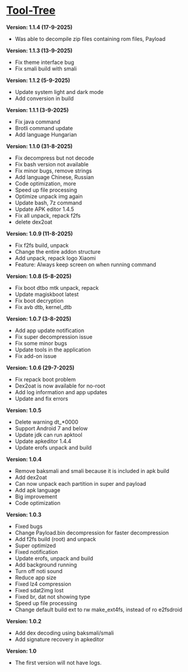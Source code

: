 # [Tool-Tree](https://zenlua.github.io/Tool-Tree)

**Version: 1.1.4 (17-9-2025)**

+ Was able to decompile zip files containing rom files, Payload

**Version: 1.1.3 (13-9-2025)**

+ Fix theme interface bug
+ Fix smali build with smali

**Version: 1.1.2 (5-9-2025)**

+ Update system light and dark mode
+ Add conversion in build 

**Version: 1.1.1 (3-9-2025)**

+ Fix java command
+ Brotli command update
+ Add language Hungarian 

**Version: 1.1.0 (31-8-2025)**

+ Fix decompress but not decode
+ Fix bash version not available
+ Fix minor bugs, remove strings
+ Add language Chinese, Russian
+ Code optimization, more 
+ Speed up file processing
+ Optimize unpack img again
+ Update bash, 7z command
+ Update APK editor 1.4.5
+ Fix all unpack, repack f2fs
+ delete dex2oat

**Version: 1.0.9 (11-8-2025)**

+ Fix f2fs build, unpack
+ Change the entire addon structure
+ Add unpack, repack logo Xiaomi
+ Feature: Always keep screen on when running command 

**Version: 1.0.8 (5-8-2025)**

+ Fix boot dtbo mtk unpack, repack
+ Update magiskboot latest
+ Fix boot decryption
+ Fix avb dtb, kernel_dtb

**Version: 1.0.7 (3-8-2025)**

+ Add app update notification
+ Fix super decompression issue
+ Fix some minor bugs
+ Update tools in the application
+ Fix add-on issue

**Version: 1.0.6 (29-7-2025)**

+ Fix repack boot problem
+ Dex2oat is now available for no-root
+ Add log information and app updates
+ Update and fix errors

**Version: 1.0.5**

+ Delete warning dt_*0000
+ Support Android 7 and below 
+ Update jdk can run apktool
+ Update apkeditor 1.4.4
+ Update erofs unpack and build

**Version: 1.0.4**

+ Remove baksmali and smali because it is included in apk build
+ Add dex2oat
+ Can now unpack each partition in super and payload 
+ Add apk language
+ Big improvement 
+ Code optimization

**Version: 1.0.3**

+ Fixed bugs
+ Change Payload.bin decompression for faster decompression
+ Add f2fs build (root) and unpack
+ Super optimized 
+ Fixed notification
+ Update erofs, unpack and build
+ Add background running
+ Turn off noti sound
+ Reduce app size
+ Fixed lz4 compression
+ Fixed sdat2img lost 
+ Fixed br, dat not showing type
+ Speed up file processing
+ Change default build ext to rw make_ext4fs, instead of ro e2fsdroid

**Version: 1.0.2**

+ Add dex decoding using baksmali/smali
+ Add signature recovery in apkeditor

**Version: 1.0**

+ The first version will not have logs.


